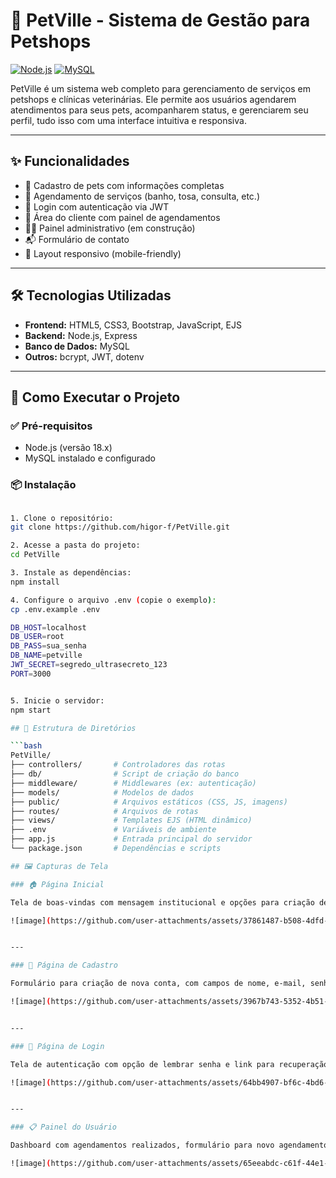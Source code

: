 # 🐾 PetVille - Sistema de Gestão para Petshops 

[![Node.js](https://img.shields.io/badge/Node.js-18.x-brightgreen)](https://nodejs.org/)
[![MySQL](https://img.shields.io/badge/Database-MySQL-blue)](https://www.mysql.com/)

PetVille é um sistema web completo para gerenciamento de serviços em petshops e clínicas veterinárias. Ele permite aos usuários agendarem atendimentos para seus pets, acompanharem status, e gerenciarem seu perfil, tudo isso com uma interface intuitiva e responsiva.

---

## ✨ Funcionalidades

- 🐶 Cadastro de pets com informações completas
- 📅 Agendamento de serviços (banho, tosa, consulta, etc.)
- 🔐 Login com autenticação via JWT
- 👤 Área do cliente com painel de agendamentos
- 🧑‍⚕️ Painel administrativo (em construção)
- 📬 Formulário de contato
- 📱 Layout responsivo (mobile-friendly)

---

## 🛠️ Tecnologias Utilizadas

- **Frontend:** HTML5, CSS3, Bootstrap, JavaScript, EJS
- **Backend:** Node.js, Express
- **Banco de Dados:** MySQL
- **Outros:** bcrypt, JWT, dotenv

---

## 🚀 Como Executar o Projeto

### ✅ Pré-requisitos

- Node.js (versão 18.x)
- MySQL instalado e configurado

### 📦 Instalação

  ```bash

1. Clone o repositório:
 git clone https://github.com/higor-f/PetVille.git

2. Acesse a pasta do projeto:
cd PetVille

3. Instale as dependências:
npm install

4. Configure o arquivo .env (copie o exemplo):
cp .env.example .env

DB_HOST=localhost
DB_USER=root
DB_PASS=sua_senha
DB_NAME=petville
JWT_SECRET=segredo_ultrasecreto_123
PORT=3000  


5. Inicie o servidor:
npm start

## 📁 Estrutura de Diretórios

```bash
PetVille/
├── controllers/       # Controladores das rotas
├── db/                # Script de criação do banco
├── middleware/        # Middlewares (ex: autenticação)
├── models/            # Modelos de dados
├── public/            # Arquivos estáticos (CSS, JS, imagens)
├── routes/            # Arquivos de rotas
├── views/             # Templates EJS (HTML dinâmico)
├── .env               # Variáveis de ambiente
├── app.js             # Entrada principal do servidor
└── package.json       # Dependências e scripts

## 🖼️ Capturas de Tela

### 🏠 Página Inicial

Tela de boas-vindas com mensagem institucional e opções para criação de conta ou login.

![image](https://github.com/user-attachments/assets/37861487-b508-4dfd-ba3e-c5754c925c71)


---

### 📝 Página de Cadastro

Formulário para criação de nova conta, com campos de nome, e-mail, senha e aceite dos termos de uso.

![image](https://github.com/user-attachments/assets/3967b743-5352-4b51-84ca-d112b4ef9e7f)


---

### 🔐 Página de Login

Tela de autenticação com opção de lembrar senha e link para recuperação.

![image](https://github.com/user-attachments/assets/64bb4907-bf6c-4bd6-918b-4a4044165102)


---

### 📋 Painel do Usuário

Dashboard com agendamentos realizados, formulário para novo agendamento, e menu lateral com dados do usuário logado.

![image](https://github.com/user-attachments/assets/65eeabdc-c61f-44e1-9b07-ac965a4c4cd4)
